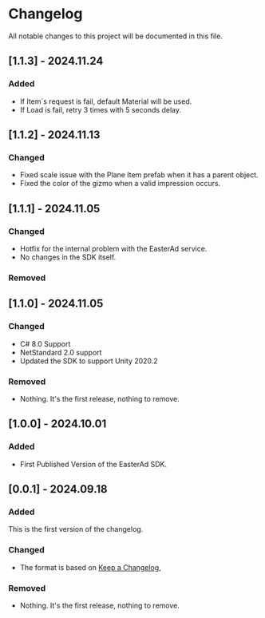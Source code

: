 # Changelog

All notable changes to this project will be documented in this file.

## [1.1.3] - 2024.11.24

### Added

- If Item`s request is fail, default Material will be used.
- If Load is fail, retry 3 times with 5 seconds delay.

## [1.1.2] - 2024.11.13

### Changed

- Fixed scale issue with the Plane Item prefab when it has a parent object.
- Fixed the color of the gizmo when a valid impression occurs.

## [1.1.1] - 2024.11.05

### Changed

- Hotfix for the internal problem with the EasterAd service.
- No changes in the SDK itself.

### Removed

## [1.1.0] - 2024.11.05

### Changed

- C# 8.0 Support
- NetStandard 2.0 support
- Updated the SDK to support Unity 2020.2

### Removed

- Nothing. It's the first release, nothing to remove.

## [1.0.0] - 2024.10.01

### Added

- First Published Version of the EasterAd SDK.

## [0.0.1] - 2024.09.18

### Added

This is the first version of the changelog.

### Changed

- The format is based on [Keep a Changelog](https://keepachangelog.com/en/1.1.0/),

### Removed

- Nothing. It's the first release, nothing to remove.

[Unreleased]: https://github.com/Autovertise/EasterAd_SDK/pull/44
